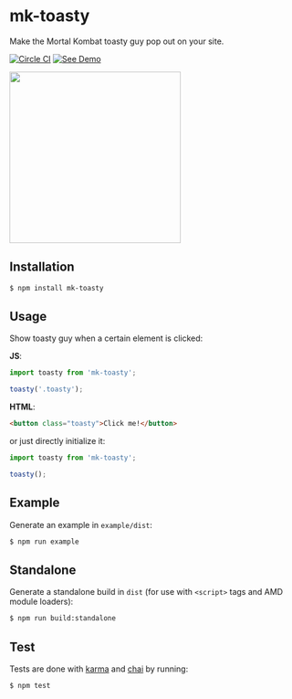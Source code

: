 # mk-toasty

Make the Mortal Kombat toasty guy pop out on your site.

[![Circle CI](https://circleci.com/gh/zakangelle/mk-toasty/tree/master.svg?style=shield)](https://circleci.com/gh/zakangelle/mk-toasty/tree/master) [![See Demo](https://img.shields.io/badge/see-demo-222222.svg)](https://dl.dropboxusercontent.com/u/21334841/demos/mk-toasty/index.html)

<a href="https://dl.dropboxusercontent.com/u/21334841/demos/mk-toasty/index.html">
  <img src='https://www.dropbox.com/s/h7zo1d5g57vjdv9/mk-toasty.png?raw=1' width='300px' />
</a>

## Installation

```sh
$ npm install mk-toasty
```

## Usage

Show toasty guy when a certain element is clicked:

**JS**:

```js
import toasty from 'mk-toasty';

toasty('.toasty');
```

**HTML**:

```html
<button class="toasty">Click me!</button>
```

or just directly initialize it:

```js
import toasty from 'mk-toasty';

toasty();
```

## Example

Generate an example in `example/dist`:

```sh
$ npm run example
```

## Standalone

Generate a standalone build in `dist` (for use with `<script>` tags and AMD module loaders):

```sh
$ npm run build:standalone
```

## Test

Tests are done with [karma](https://karma-runner.github.io) and [chai](http://chaijs.com/) by running:

```
$ npm test
```

